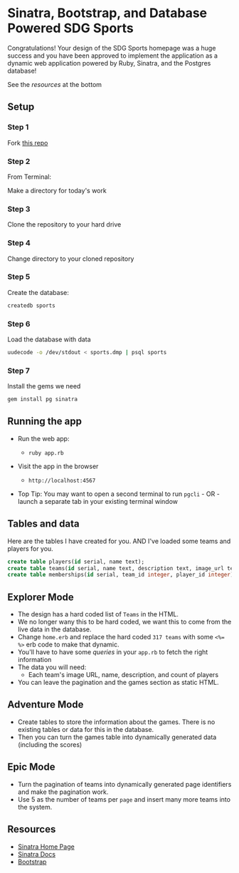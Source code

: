# Sinatra, Bootstrap, and Database Powered SDG Sports

Congratulations! Your design of the SDG Sports homepage was a huge success and you have been approved to implement the application as a dynamic web application powered by Ruby, Sinatra, and the Postgres database!

See the *resources* at the bottom

## Setup

### Step 1

Fork [this repo](https://github.com/tiy-tpa-ruby/tiy-sports-with-sinatra-bootstrap-pg)

### Step 2

From Terminal:

Make a directory for today's work

### Step 3

Clone the repository to your hard drive

### Step 4

Change directory to your cloned repository


### Step 5

Create the database:

```sh
createdb sports
```

### Step 6

Load the database with data

```sh
uudecode -o /dev/stdout < sports.dmp | psql sports
```

### Step 7

Install the gems we need

```sh
gem install pg sinatra
```

## Running the app

- Run the web app:
  - `ruby app.rb`

- Visit the app in the browser
  - `http://localhost:4567`

- Top Tip: You may want to open a second terminal to run `pgcli` - OR - launch a separate tab in your existing terminal window

## Tables and data

Here are the tables I have created for you. AND I've loaded some teams and players for you.

```sql
create table players(id serial, name text);
create table teams(id serial, name text, description text, image_url text);
create table memberships(id serial, team_id integer, player_id integer);
```

## Explorer Mode

- The design has a hard coded list of `Teams` in the HTML.
- We no longer wany this to be hard coded, we want this to come from the live data in the database.
- Change `home.erb` and replace the hard coded `317 teams` with some `<%= %>` erb code to make that dynamic.
- You'll have to have some _queries_ in your `app.rb` to fetch the right information
- The data you will need:
  - Each team's image URL, name, description, and count of players
- You can leave the pagination and the games section as static HTML.

## Adventure Mode

- Create tables to store the information about the games. There is no existing tables or data for this in the database.
- Then you can turn the games table into dynamically generated data (including the scores)

## Epic Mode

- Turn the pagination of teams into dynamically generated page identifiers and make the pagination work.
- Use 5 as the number of teams per `page` and insert many more teams into the system.

## Resources
- [Sinatra Home Page](http://sinatrarb.com)
- [Sinatra Docs](http://www.sinatrarb.com/intro.html)
- [Bootstrap](http://getbootstrap.com)
